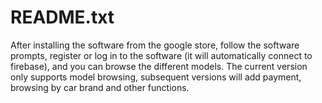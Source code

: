 # README.txt
After installing the software from the google store, follow the software prompts, register or
 log in to the software (it will automatically connect to firebase), and you can browse the 
 different models. The current version only supports model browsing, subsequent versions will 
 add payment, browsing by car brand and other functions.
